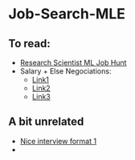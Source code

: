 # Job-Search-MLE

## To read:
* [Research Scientist ML Job Hunt](https://generalizederror.github.io/My-Machine-Learning-Research-Jobhunt/)
* Salary + Else Negociations:
  * [Link1](https://www.kalzumeus.com/2012/01/23/salary-negotiation/)
  * [Link2](https://www.freecodecamp.org/news/ten-rules-for-negotiating-a-job-offer-ee17cccbdab6)
  * [Link3](https://www.freecodecamp.org/news/how-not-to-bomb-your-offer-negotiation-c46bb9bc7dea)
  
  
## A bit unrelated
* [Nice interview format 1](https://generallyintelligent.ai/blog/2022-01-20-our-hiring-process/)
* 

